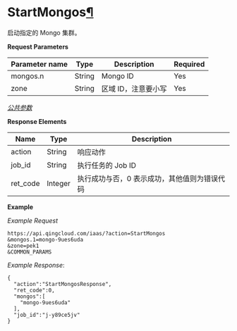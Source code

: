 ---
---

# StartMongos[¶](#startmongos "永久链接至标题")

启动指定的 Mongo 集群。

**Request Parameters**

| Parameter name | Type | Description | Required |
| --- | --- | --- | --- |
| mongos.n | String | Mongo ID | Yes |
| zone | String | 区域 ID，注意要小写 | Yes |

[_公共参数_](../../common/parameters.html#api-common-parameters)

**Response Elements**

| Name | Type | Description |
| --- | --- | --- |
| action | String | 响应动作 |
| job_id | String | 执行任务的 Job ID |
| ret_code | Integer | 执行成功与否，0 表示成功，其他值则为错误代码 |

**Example**

_Example Request_

```
https://api.qingcloud.com/iaas/?action=StartMongos
&mongos.1=mongo-9ues6uda
&zone=pek1
&COMMON_PARAMS
```

_Example Response_:

```
{
  "action":"StartMongosResponse",
  "ret_code":0,
  "mongos":[
    "mongo-9ues6uda"
  ],
  "job_id":"j-y89ce5jv"
}
```

